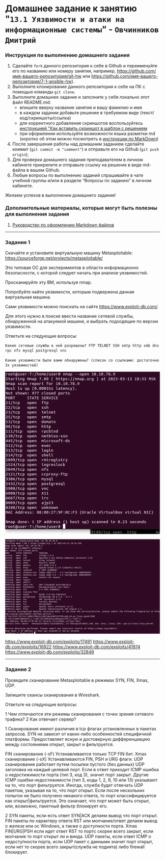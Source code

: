# Домашнее задание к занятию "`13.1 Уязвимости и атаки на информационные системы`" - `Овчинников Дмитрий`


### Инструкция по выполнению домашнего задания

   1. Сделайте `fork` данного репозитория к себе в Github и переименуйте его по названию или номеру занятия, например, https://github.com/имя-вашего-репозитория/git-hw или  https://github.com/имя-вашего-репозитория/7-1-ansible-hw).
   2. Выполните клонирование данного репозитория к себе на ПК с помощью команды `git clone`.
   3. Выполните домашнее задание и заполните у себя локально этот файл README.md:
      - впишите вверху название занятия и вашу фамилию и имя
      - в каждом задании добавьте решение в требуемом виде (текст/код/скриншоты/ссылка)
      - для корректного добавления скриншотов воспользуйтесь [инструкцией "Как вставить скриншот в шаблон с решением](https://github.com/netology-code/sys-pattern-homework/blob/main/screen-instruction.md)
      - при оформлении используйте возможности языка разметки md (коротко об этом можно посмотреть в [инструкции  по MarkDown](https://github.com/netology-code/sys-pattern-homework/blob/main/md-instruction.md))
   4. После завершения работы над домашним заданием сделайте коммит (`git commit -m "comment"`) и отправьте его на Github (`git push origin`);
   5. Для проверки домашнего задания преподавателем в личном кабинете прикрепите и отправьте ссылку на решение в виде md-файла в вашем Github.
   6. Любые вопросы по выполнению заданий спрашивайте в чате учебной группы и/или в разделе “Вопросы по заданию” в личном кабинете.
   
Желаем успехов в выполнении домашнего задания!
   
### Дополнительные материалы, которые могут быть полезны для выполнения задания

1. [Руководство по оформлению Markdown файлов](https://gist.github.com/Jekins/2bf2d0638163f1294637#Code)

---

### Задание 1

Скачайте и установите виртуальную машину Metasploitable: https://sourceforge.net/projects/metasploitable/

Это типовая ОС для экспериментов в области информационно безопасности, с которой следует начать при анализе уязвимостей.

Просканируйте эту ВМ, используя nmap.

Попробуйте найти уязвимости, которым подвержена данная виртуальная машина.

Сами уязвимости можно поискать на сайте https://www.exploit-db.com/.

Для этого нужно в поиске ввести название сетевой службы, обнаруженной на атакуемой машине, и выбрать подходящие по версии уязвимости.

Ответьте на следующие вопросы:

    Какие сетевые службы в ней разрешены? FTP TELNET SSH smtp http smb dns rpc nfs mysql postgresql vnc

    Какие уязвимости были вами обнаружены? (список со ссылками: достаточно 3х уязвимостей)

![13.1](https://github.com/dmitri13/13.1/blob/main/img/13.1.png)

![13.22](https://github.com/dmitri13/13.1/blob/main/img/13.22.png)

https://www.exploit-db.com/exploits/17491
https://www.exploit-db.com/exploits/16922
https://www.exploit-db.com/exploits/41974
https://www.exploit-db.com/exploits/32849

---

### Задание 2

Проведите сканирование Metasploitable в режимах SYN, FIN, Xmas, UDP.

Запишите сеансы сканирования в Wireshark.

Ответьте на следующие вопросы:

   1 Чем отличаются эти режимы сканирования с точки зрения сетевого трафика?
   2 Как отвечает сервер?

1 Cканирования имеют различия в tcp флагах установленных в пакетах запросов.
SYN не зависит от каких-либо особенностей специфичной платформы. 
Предоставляет ясную и достоверную дифференциацию между состояниями открыт, закрыт и фильтруется.

FIN сканирование (-sF)
    Устанавливается только TCP FIN бит.
Xmas сканирование (-sX)
    Устанавливаются FIN, PSH и URG флаги.
UDP
  сканирование работает путем посылки пустого (без данных) UDP заголовка на каждый целевой порт.
  Если в ответ приходит ICMP ошибка о недостижимости порта (тип 3, код 3), значит порт закрыт. 
Другие ICMP ошибки недостижимости (тип 3, коды 1, 2, 9, 10 или 13) указывают на то, что порт фильтруется.
 Иногда, служба будет отвечать UDP пакетом, указывая на то, что порт открыт. Если после нескольких попыток не было получено никакого ответа,
 то порт классифицируется как открыт|фильтруется. Это означает, что порт может быть открыт, или, возможно, пакетный фильтр блокирует его.

2 
 SYN пакеты, если есть ответ SYN|ACK делаем вывод что порт открыт.
 FIN пакеты по характеру ответа RST или молчание/ответ делаем вывод о железе или ос Windows, а также о доступности порта.
 Xmas FIN|URG|PSH если идет ответ RST то портс скорее всего закрыт, если молчание то порт открыт ли и винда. 
 UDP пакеты, если ответ ICMP о недоступности порта, если UDP пакет с данными значит порт открыт, если нет то скорее всего закрыт(служба не поднята) либо firewall блокирует.
